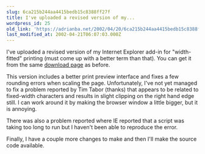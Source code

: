 ```yaml
---
slug: 6ca215b244aa4415bedb15c8388ff27f
title: I've uploaded a revised version of my...
wordpress_id: 25
old_link: 'https://adrianba.net/2002/04/20/6ca215b244aa4415bedb15c8388ff27f/'
last_modified_at: 2002-04-21T06:07:03.000Z
---
```


I've uploaded a revised version of my Internet Explorer add-in
for "width-fitted" printing (must come up with a better term than
that). You can get it from the same
[
download page](/software/download/IEPrint.htm) as before.

This version includes a better print preview interface and fixes
a few rounding errors when scaling the page. Unfortunately, I've
not yet managed to fix a problem reported by Tim Tabor (thanks)
that appears to be related to fixed-width characters and results in
slight clipping on the right hand edge still. I can work around it
by making the browser window a little bigger, but it is
annoying.

There was also a problem reported where IE reported that a
script was taking too long to run but I haven't been able to
reproduce the error.

Finally, I have a couple more changes to make and then I'll make
the source code available.
